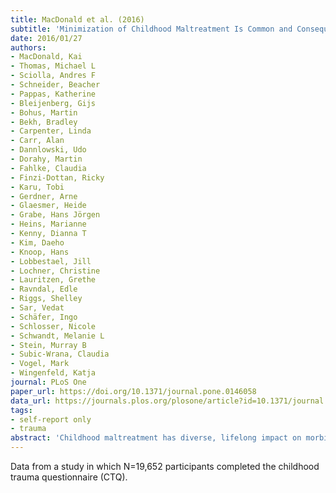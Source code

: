 ```yaml
---
title: MacDonald et al. (2016)
subtitle: 'Minimization of Childhood Maltreatment Is Common and Consequential: Results from a Large, Multinational Sample Using the Childhood Trauma Questionnaire'
date: 2016/01/27
authors:
- MacDonald, Kai
- Thomas, Michael L
- Sciolla, Andres F
- Schneider, Beacher
- Pappas, Katherine
- Bleijenberg, Gijs
- Bohus, Martin
- Bekh, Bradley
- Carpenter, Linda
- Carr, Alan
- Dannlowski, Udo
- Dorahy, Martin
- Fahlke, Claudia
- Finzi-Dottan, Ricky
- Karu, Tobi
- Gerdner, Arne
- Glaesmer, Heide
- Grabe, Hans Jörgen
- Heins, Marianne
- Kenny, Dianna T
- Kim, Daeho
- Knoop, Hans
- Lobbestael, Jill
- Lochner, Christine
- Lauritzen, Grethe
- Ravndal, Edle
- Riggs, Shelley
- Sar, Vedat
- Schäfer, Ingo
- Schlosser, Nicole
- Schwandt, Melanie L
- Stein, Murray B
- Subic-Wrana, Claudia
- Vogel, Mark
- Wingenfeld, Katja
journal: PLoS One
paper_url: https://doi.org/10.1371/journal.pone.0146058
data_url: https://journals.plos.org/plosone/article?id=10.1371/journal.pone.0146058#sec009
tags:
- self-report only
- trauma
abstract: 'Childhood maltreatment has diverse, lifelong impact on morbidity and mortality. The Childhood Trauma Questionnaire (CTQ) is one of the most commonly used scales to assess and quantify these experiences and their impact. Curiously, despite very widespread use of the CTQ, scores on its Minimization-Denial (MD) subscale-originally designed to assess a positive response bias-are rarely reported. Hence, little is known about this measure. If response biases are either common or consequential, current practices of ignoring the MD scale deserve revision. Therewith, we designed a study to investigate 3 aspects of minimization, as defined by the CTQs MD scale: 1) its prevalence; 2) its latent structure; and finally 3) whether minimization moderates the CTQs discriminative validity in terms of distinguishing between psychiatric patients and community volunteers. Archival, item-level CTQ data from 24 multinational samples were combined for a total of 19,652 participants. Analyses indicated: 1) minimization is common; 2) minimization functions as a continuous construct; and 3) high MD scores attenuate the ability of the CTQ to distinguish between psychiatric patients and community volunteers. Overall, results suggest that a minimizing response bias-as detected by the MD subscale-has a small but significant moderating effect on the CTQs discriminative validity. Results also may suggest that some prior analyses of maltreatment rates or the effects of early maltreatment that have used the CTQ may have underestimated its incidence and impact. We caution researchers and clinicians about the widespread practice of using the CTQ without the MD or collecting MD data but failing to assess and control for its effects on outcomes or dependent variables.'
---
```


Data from a study in which N=19,652 participants completed the childhood trauma questionnaire (CTQ).
